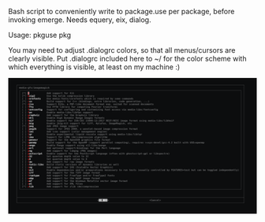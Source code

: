 Bash script to conveniently write to package.use per package, before invoking emerge.
Needs equery, eix, dialog.

Usage:
	pkguse pkg

You may need to adjust .dialogrc colors, so that all menus/cursors are clearly visible.
Put .dialogrc included here to ~/ for the color scheme with which everything is visible, at least on my machine :)

![alt text](https://github.com/pet531/portage/blob/master/screenshot.png?raw=true)

 